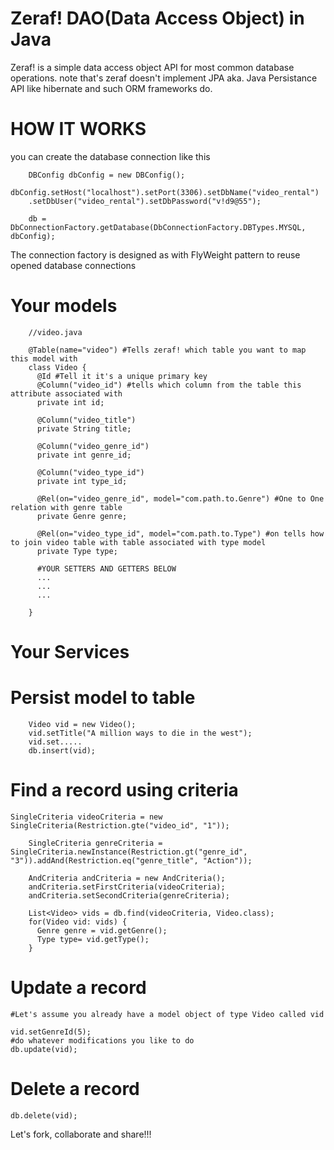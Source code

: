 Zeraf! DAO(Data Access Object) in Java
=====
Zeraf! is a simple data access object API for most common database operations. note that's zeraf doesn't implement JPA aka. Java Persistance API like hibernate and such ORM frameworks do.


HOW IT WORKS
=====
you can create the database connection like this

		
		DBConfig dbConfig = new DBConfig();
		dbConfig.setHost("localhost").setPort(3306).setDbName("video_rental")
		.setDbUser("video_rental").setDbPassword("v!d9@55");
		
		db = DbConnectionFactory.getDatabase(DbConnectionFactory.DBTypes.MYSQL, dbConfig);
		

The connection factory is designed as with FlyWeight pattern to reuse opened database connections


Your models
=====


		//video.java
		
		@Table(name="video") #Tells zeraf! which table you want to map this model with
		class Video {
		  @Id #Tell it it's a unique primary key
		  @Column("video_id") #tells which column from the table this attribute associated with
		  private int id;
		  
		  @Column("video_title")
		  private String title;
		  
		  @Column("video_genre_id")
		  private int genre_id;
		  
		  @Column("video_type_id")
		  private int type_id;
		  
		  @Rel(on="video_genre_id", model="com.path.to.Genre") #One to One relation with genre table
		  private Genre genre;
		  
		  @Rel(on="video_type_id", model="com.path.to.Type") #on tells how to join video table with table associated with type model
		  private Type type;
		  
		  #YOUR SETTERS AND GETTERS BELOW
		  ...
		  ...
		  ...
		
		}
		

Your Services
=====

  Persist model to table
  =====
  
		
		Video vid = new Video();
		vid.setTitle("A million ways to die in the west");
		vid.set.....
		db.insert(vid);
		
		

  
  Find a record using criteria
  =====
    
    SingleCriteria videoCriteria = new SingleCriteria(Restriction.gte("video_id", "1"));
		
		SingleCriteria genreCriteria = SingleCriteria.newInstance(Restriction.gt("genre_id", "3")).addAnd(Restriction.eq("genre_title", "Action"));
		
		AndCriteria andCriteria = new AndCriteria();
		andCriteria.setFirstCriteria(videoCriteria);
		andCriteria.setSecondCriteria(genreCriteria);
		
		List<Video> vids = db.find(videoCriteria, Video.class);
		for(Video vid: vids) {
		  Genre genre = vid.getGenre();
		  Type type= vid.getType();
		}
		

  Update a record
  =====
    #Let's assume you already have a model object of type Video called vid
    
    vid.setGenreId(5); 
    #do whatever modifications you like to do
    db.update(vid);
    
    

  Delete a record
  =====
    db.delete(vid);



Let's fork, collaborate and share!!!
